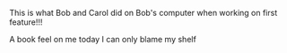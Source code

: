 This is what Bob and Carol did on Bob's computer when working on first feature!!!

A book feel on me today I can only blame my shelf